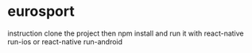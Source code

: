 # eurosport

instruction
clone the project then 
npm install and run it with 
react-native run-ios
or
react-native run-android
